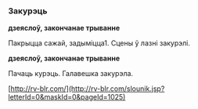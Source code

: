 ### Закурэць
**дзеяслоў, закончанае трыванне**

Пакрыцца сажай, задыміцца1. Сцены ў лазні закурэлі.

**дзеяслоў, закончанае трыванне**

Пачаць курэць. Галавешка закурэла.

<a rel="author">[http://rv-blr.com/](http://rv-blr.com/slounik.jsp?letterId=0&maskId=0&pageId=1025)</a>
